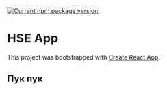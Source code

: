 <a href="https://www.npmjs.org/package/react-native">
<img src="https://img.shields.io/npm/v/react-native?color=brightgreen.." alt="Current npm package version." />
</a>

# HSE App

This project was bootstrapped with [Create React App](https://github.com/facebook/create-react-app).

## Пук пук